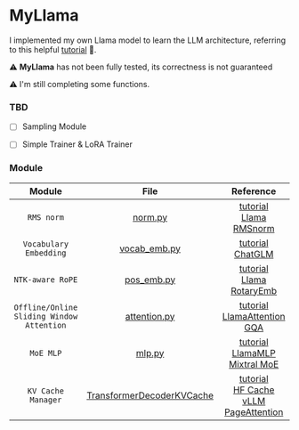 # MyLlama
I implemented my own Llama model to learn the LLM architecture, referring to this helpful [tutorial](https://github.com/NJUDeepEngine/open-llm-assignments) 🤩.



⚠️ **MyLlama** has not been fully tested, its correctness is not guaranteed 

⚠️ I'm still completing some functions.



### TBD

- [ ] Sampling Module
- [ ] Simple Trainer & LoRA Trainer



### Module

|                  Module                   |                             File                             |                          Reference                           |
| :---------------------------------------: | :----------------------------------------------------------: | :----------------------------------------------------------: |
|                `RMS norm`                 |              [norm.py](./src/modeling/norm.py)               | [tutorial](https://github.com/NJUDeepEngine/open-llm-assignments/blob/a1-main/tasks/task1.md)<br />[Llama RMSnorm](https://github.com/huggingface/transformers/blob/v4.46.3/src/transformers/models/llama/modeling_llama.py#L60) |
|          `Vocabulary Embedding`           |         [vocab_emb.py](./src/modeling/vocab_emb.py)          | [tutorial](https://github.com/NJUDeepEngine/open-llm-assignments/blob/a1-main/tasks/task2.md)<br />[ChatGLM](https://huggingface.co/zai-org/chatglm3-6b/blob/main/modeling_chatglm.py#L710) |
|             `NTK-aware RoPE`              |           [pos_emb.py](./src/modeling/pos_emb.py)            | [tutorial](https://github.com/NJUDeepEngine/open-llm-assignments/blob/a1-main/tasks/task3.md)<br />[Llama RotaryEmb](https://github.com/huggingface/transformers/blob/v4.36.2/src/transformers/models/llama/modeling_llama.py#L178) |
| `Offline/Online Sliding Window Attention` |         [attention.py](./src/modeling/attention.py)          | [tutorial](https://github.com/NJUDeepEngine/open-llm-assignments/tree/a3-main)<br />[LlamaAttention](https://github.com/huggingface/transformers/blob/v4.46.3/src/transformers/models/llama/modeling_llama.py#L275)<br />[GQA](https://github.com/fkodom/grouped-query-attention-pytorch) |
|                 `MoE MLP`                 |               [mlp.py](./src/modeling/mlp.py)                | [tutorial](https://github.com/NJUDeepEngine/open-llm-assignments/tree/a2-main?tab=readme-ov-file)<br />[LlamaMLP](https://github.com/huggingface/transformers/blob/v4.46.3/src/transformers/models/llama/modeling_llama.py#L229)<br />[Mixtral MoE](https://github.com/huggingface/transformers/blob/v4.46.3/src/transformers/models/mixtral/modeling_mixtral.py#L610) |
|            `KV Cache Manager`             | [TransformerDecoderKVCache](./src/modeling/transformer.py#L109) | [tutorial](https://github.com/NJUDeepEngine/open-llm-assignments/blob/a4-main/tasks/task1.md)<br />[HF Cache](https://github.com/huggingface/transformers/blob/v4.46.3/src/transformers/cache_utils.py#L351)<br />[vLLM PageAttention](https://docs.vllm.ai/en/latest/design/paged_attention.html) |

